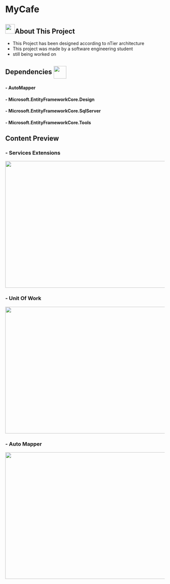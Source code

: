 <h1>MyCafe</h1>

<h2><img src="https://media.giphy.com/media/ObNTw8Uzwy6KQ/giphy.gif" width="30px"/>About This Project</h2>

-   This Project has been designed according to nTier architecture
-   This project was made by a software engineering student
-   still being worked on


<p>
<h2 align="left">Dependencies <img align="center" src="https://media4.giphy.com/media/q15kbCtGFqwx8wYx1n/giphy.gif?cid=ecf05e47h1kk1tmjh9mib80g1ws5hpgq632m2pscblix83pu&rid=giphy.gif&ct=g" height="40px" /></h2>
<h4>- AutoMapper</h4>
<h4>- Microsoft.EntityFrameworkCore.Design</h4>
<h4>- Microsoft.EntityFrameworkCore.SqlServer</h4>
<h4>- Microsoft.EntityFrameworkCore.Tools</h4>
</p>



<p>
  <h2>Content Preview</h2>
<h3>- Services Extensions</h3>
<img align="center" src="https://github.com/msbayindir/MyCafe/blob/master/MyCafeMVCApp/Images/Services%20Extensions.png" width="700" height="400" /></h3>
<h3>- Unit Of Work</h3>
<img align="center" src="https://github.com/msbayindir/MyCafe/blob/master/MyCafeMVCApp/Images/UnitOfWork.png" width="700" height="400" /></h3>
<h3>- Auto Mapper</h3>
<img align="center" src="https://github.com/msbayindir/MyCafe/blob/master/MyCafeMVCApp/Images/AutoMapper.png" width="700" height="400" /></h3>



</p>




